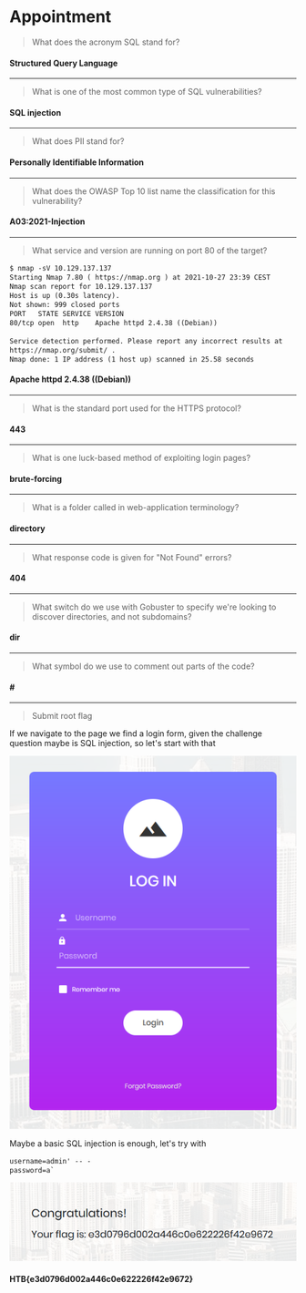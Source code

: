# Appointment

> What does the acronym SQL stand for? 

#### Structured Query Language

---

> What is one of the most common type of SQL vulnerabilities? 

#### SQL injection

---

> What does PII stand for? 

#### Personally Identifiable Information

---

> What does the OWASP Top 10 list name the classification for this vulnerability? 

#### A03:2021-Injection

---

> What service and version are running on port 80 of the target?

```console
$ nmap -sV 10.129.137.137
Starting Nmap 7.80 ( https://nmap.org ) at 2021-10-27 23:39 CEST
Nmap scan report for 10.129.137.137
Host is up (0.30s latency).
Not shown: 999 closed ports
PORT   STATE SERVICE VERSION
80/tcp open  http    Apache httpd 2.4.38 ((Debian))

Service detection performed. Please report any incorrect results at https://nmap.org/submit/ .
Nmap done: 1 IP address (1 host up) scanned in 25.58 seconds
```

#### Apache httpd 2.4.38 ((Debian)) 

---

> What is the standard port used for the HTTPS protocol? 

#### 443

---

> What is one luck-based method of exploiting login pages? 

#### brute-forcing 

---

> What is a folder called in web-application terminology? 

#### directory 

---

> What response code is given for "Not Found" errors? 

#### 404

---

> What switch do we use with Gobuster to specify we're looking to discover directories, and not subdomains? 

#### dir

---

> What symbol do we use to comment out parts of the code? 

#### \#

---

> Submit root flag 

If we navigate to the page we find a login form, given the challenge question maybe is SQL injection, so let's start with that

![](img1.png)

Maybe a basic SQL injection is enough, let's try with 
```
username=admin' -- -
password=a`
```

![](img2.png)

#### HTB{e3d0796d002a446c0e622226f42e9672}


